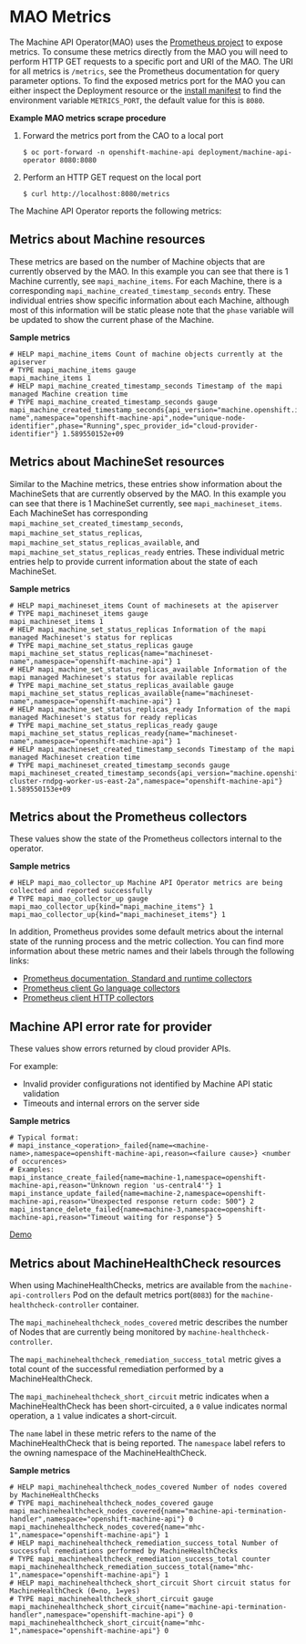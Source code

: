 # MAO Metrics

The Machine API Operator(MAO) uses the
[Prometheus project](https://prometheus.io/) to expose metrics. To consume
these metrics directly from the MAO you will need to perform
HTTP GET requests to a specific port and URI of the MAO. The
URI for all metrics is `/metrics`, see the Prometheus documentation for query
parameter options. To find the exposed metrics port for the MAO you can either
inspect the Deployment resource or the
[install manifest](https://github.com/openshift/machine-api-operator/blob/master/install/0000_30_machine-api-operator_11_deployment.yaml)
to find the environment variable `METRICS_PORT`, the default value for this is `8080`.

**Example MAO metrics scrape procedure**
1. Forward the metrics port from the CAO to a local port
   ```
   $ oc port-forward -n openshift-machine-api deployment/machine-api-operator 8080:8080
   ```
2. Perform an HTTP GET request on the local port
   ```
   $ curl http://localhost:8080/metrics
   ```

The Machine API Operator reports the following metrics:

## Metrics about Machine resources

These metrics are based on the number of Machine objects that are currently
observed by the MAO. In this example you can see that there is 1 Machine
currently, see `mapi_machine_items`. For each Machine, there is a corresponding
`mapi_machine_created_timestamp_seconds` entry. These individual entries show
specific information about each Machine, although most of this information will
be static please note that the `phase` variable will be updated to show the
current phase of the Machine.

**Sample metrics**
```
# HELP mapi_machine_items Count of machine objects currently at the apiserver
# TYPE mapi_machine_items gauge
mapi_machine_items 1
# HELP mapi_machine_created_timestamp_seconds Timestamp of the mapi managed Machine creation time
# TYPE mapi_machine_created_timestamp_seconds gauge
mapi_machine_created_timestamp_seconds{api_version="machine.openshift.io/v1beta1",name="machine-name",namespace="openshift-machine-api",node="unique-node-identifier",phase="Running",spec_provider_id="cloud-provider-identifier"} 1.589550152e+09
```

## Metrics about MachineSet resources

Similar to the Machine metrics, these entries show information about the
MachineSets that are currently observed by the MAO. In this example you can
see that there is 1 MachineSet currently, see `mapi_machineset_items`. Each
MachineSet has corresponding `mapi_machine_set_created_timestamp_seconds`,
`mapi_machine_set_status_replicas`, `mapi_machine_set_status_replicas_available`,
and `mapi_machine_set_status_replicas_ready` entries. These individual metric
entries help to provide current information about the state of each MachineSet.

**Sample metrics**
```
# HELP mapi_machineset_items Count of machinesets at the apiserver
# TYPE mapi_machineset_items gauge
mapi_machineset_items 1
# HELP mapi_machine_set_status_replicas Information of the mapi managed Machineset's status for replicas
# TYPE mapi_machine_set_status_replicas gauge
mapi_machine_set_status_replicas{name="machineset-name",namespace="openshift-machine-api"} 1
# HELP mapi_machine_set_status_replicas_available Information of the mapi managed Machineset's status for available replicas
# TYPE mapi_machine_set_status_replicas_available gauge
mapi_machine_set_status_replicas_available{name="machineset-name",namespace="openshift-machine-api"} 1
# HELP mapi_machine_set_status_replicas_ready Information of the mapi managed Machineset's status for ready replicas
# TYPE mapi_machine_set_status_replicas_ready gauge
mapi_machine_set_status_replicas_ready{name="machineset-name",namespace="openshift-machine-api"} 1
# HELP mapi_machineset_created_timestamp_seconds Timestamp of the mapi managed Machineset creation time
# TYPE mapi_machineset_created_timestamp_seconds gauge
mapi_machineset_created_timestamp_seconds{api_version="machine.openshift.io/v1beta1",name="ocp-cluster-rndpg-worker-us-east-2a",namespace="openshift-machine-api"} 1.589550153e+09
```

## Metrics about the Prometheus collectors

These values show the state of the Prometheus collectors internal to the
operator.

**Sample metrics**
```
# HELP mapi_mao_collector_up Machine API Operator metrics are being collected and reported successfully
# TYPE mapi_mao_collector_up gauge
mapi_mao_collector_up{kind="mapi_machine_items"} 1
mapi_mao_collector_up{kind="mapi_machineset_items"} 1
```

In addition, Prometheus provides some default metrics about the internal state
of the running process and the metric collection. You can find more information
about these metric names and their labels through the following links:

* [Prometheus documentation, Standard and runtime collectors](https://prometheus.io/docs/instrumenting/writing_clientlibs/#standard-and-runtime-collectors)
* [Prometheus client Go language collectors](https://github.com/prometheus/client_golang/blob/master/prometheus/go_collector.go)
* [Prometheus client HTTP collectors](https://github.com/prometheus/client_golang/blob/master/prometheus/promhttp/http.go)

## Machine API error rate for provider

These values show errors returned by cloud provider APIs.

For example:
- Invalid provider configurations not identified by Machine API static validation
- Timeouts and internal errors on the server side

**Sample metrics**
```
# Typical format:
# mapi_instance_<operation>_failed{name=<machine-name>,namespace=openshift-machine-api,reason=<failure cause>} <number of occurences>
# Examples:
mapi_instance_create_failed{name=machine-1,namespace=openshift-machine-api,reason="Unknown region 'us-central4'"} 1
mapi_instance_update_failed{name=machine-2,namespace=openshift-machine-api,reason="Unexpected response return code: 500"} 2
mapi_instance_delete_failed{name=machine-3,namespace=openshift-machine-api,reason="Timeout waiting for response"} 5
```

[Demo](https://user-images.githubusercontent.com/32226600/87791648-e72b6900-c842-11ea-90b7-4967b0d06fb5.gif)

## Metrics about MachineHealthCheck resources

When using MachineHealthChecks, metrics are available from the `machine-api-controllers` Pod on the
default metrics port(`8083`) for the `machine-healthcheck-controller` container.

The `mapi_machinehealthcheck_nodes_covered` metric describes the number of Nodes that are currently
being monitored by `machine-healthcheck-controller`.

The `mapi_machinehealthcheck_remediation_success_total` metric gives a total count of the successful
remediation performed by a MachineHealthCheck.

The `mapi_machinehealthcheck_short_circuit` metric indicates when a MachineHealthCheck has been
short-circuited, a `0` value indicates normal operation, a `1` value indicates a short-circuit.

The `name` label in these metric refers to the name of the MachineHealthCheck that is being reported.
The `namespace` label refers to the owning namespace of the MachineHealthCheck.


**Sample metrics**
```
# HELP mapi_machinehealthcheck_nodes_covered Number of nodes covered by MachineHealthChecks
# TYPE mapi_machinehealthcheck_nodes_covered gauge
mapi_machinehealthcheck_nodes_covered{name="machine-api-termination-handler",namespace="openshift-machine-api"} 0
mapi_machinehealthcheck_nodes_covered{name="mhc-1",namespace="openshift-machine-api"} 1
# HELP mapi_machinehealthcheck_remediation_success_total Number of successful remediations performed by MachineHealthChecks
# TYPE mapi_machinehealthcheck_remediation_success_total counter
mapi_machinehealthcheck_remediation_success_total{name="mhc-1",namespace="openshift-machine-api"} 1
# HELP mapi_machinehealthcheck_short_circuit Short circuit status for MachineHealthCheck (0=no, 1=yes)
# TYPE mapi_machinehealthcheck_short_circuit gauge
mapi_machinehealthcheck_short_circuit{name="machine-api-termination-handler",namespace="openshift-machine-api"} 0
mapi_machinehealthcheck_short_circuit{name="mhc-1",namespace="openshift-machine-api"} 0
```
